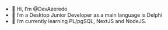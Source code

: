 - 👋 Hi, I’m @DevAzeredo
- 👀 I’m a Desktop Junior Developer as a main language is Delphi
- 🌱 I’m currently learning PL/pgSQL, NextJS and NodeJS.
